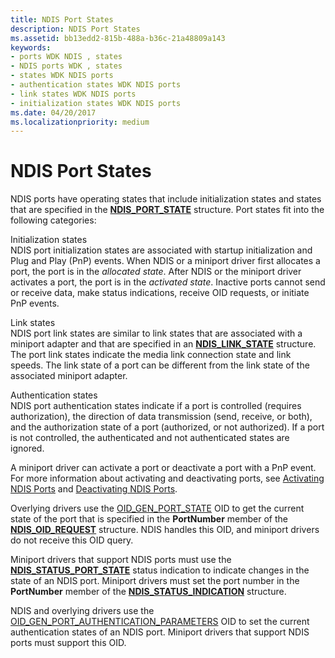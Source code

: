 ```yaml
---
title: NDIS Port States
description: NDIS Port States
ms.assetid: bb13edd2-815b-488a-b36c-21a48809a143
keywords:
- ports WDK NDIS , states
- NDIS ports WDK , states
- states WDK NDIS ports
- authentication states WDK NDIS ports
- link states WDK NDIS ports
- initialization states WDK NDIS ports
ms.date: 04/20/2017
ms.localizationpriority: medium
---
```


# NDIS Port States





NDIS ports have operating states that include initialization states and states that are specified in the [**NDIS\_PORT\_STATE**](https://msdn.microsoft.com/library/windows/hardware/ff566800) structure. Port states fit into the following categories:

<a href="" id="initialization-states"></a>Initialization states  
NDIS port initialization states are associated with startup initialization and Plug and Play (PnP) events. When NDIS or a miniport driver first allocates a port, the port is in the *allocated state*. After NDIS or the miniport driver activates a port, the port is in the *activated state*. Inactive ports cannot send or receive data, make status indications, receive OID requests, or initiate PnP events.

<a href="" id="link-states"></a>Link states  
NDIS port link states are similar to link states that are associated with a miniport adapter and that are specified in an [**NDIS\_LINK\_STATE**](https://msdn.microsoft.com/library/windows/hardware/hh205390) structure. The port link states indicate the media link connection state and link speeds. The link state of a port can be different from the link state of the associated miniport adapter.

<a href="" id="authentication-states"></a>Authentication states  
NDIS port authentication states indicate if a port is controlled (requires authorization), the direction of data transmission (send, receive, or both), and the authorization state of a port (authorized, or not authorized). If a port is not controlled, the authenticated and not authenticated states are ignored.

A miniport driver can activate a port or deactivate a port with a PnP event. For more information about activating and deactivating ports, see [Activating NDIS Ports](activating-an-ndis-port.md) and [Deactivating NDIS Ports](deactivating-an-ndis-port.md).

Overlying drivers use the [OID\_GEN\_PORT\_STATE](https://msdn.microsoft.com/library/windows/hardware/ff569624) OID to get the current state of the port that is specified in the **PortNumber** member of the [**NDIS\_OID\_REQUEST**](https://msdn.microsoft.com/library/windows/hardware/ff566710) structure. NDIS handles this OID, and miniport drivers do not receive this OID query.

Miniport drivers that support NDIS ports must use the [**NDIS\_STATUS\_PORT\_STATE**](https://msdn.microsoft.com/library/windows/hardware/ff567415) status indication to indicate changes in the state of an NDIS port. Miniport drivers must set the port number in the **PortNumber** member of the [**NDIS\_STATUS\_INDICATION**](https://msdn.microsoft.com/library/windows/hardware/ff567373) structure.

NDIS and overlying drivers use the [OID\_GEN\_PORT\_AUTHENTICATION\_PARAMETERS](https://msdn.microsoft.com/library/windows/hardware/ff569623) OID to set the current authentication states of an NDIS port. Miniport drivers that support NDIS ports must support this OID.

 

 





